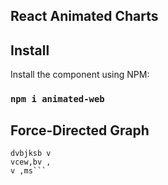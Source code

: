 ## React Animated Charts

## Install

Install the component using NPM:

### `npm i animated-web`


## Force-Directed Graph

```npm i animated-web
dvbjksb v
vcew,bv ,
v ,ms```
